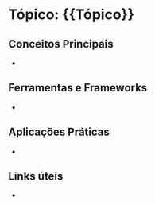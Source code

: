 # Tópico: {{Tópico}}
## Conceitos Principais
- 

## Ferramentas e Frameworks
- 

## Aplicações Práticas
- 

## Links úteis
- 
